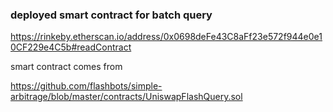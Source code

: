 ### deployed smart contract for batch query

https://rinkeby.etherscan.io/address/0x0698deFe43C8aFf23e572f944e0e10CF229e4C5b#readContract

smart contract comes from

https://github.com/flashbots/simple-arbitrage/blob/master/contracts/UniswapFlashQuery.sol